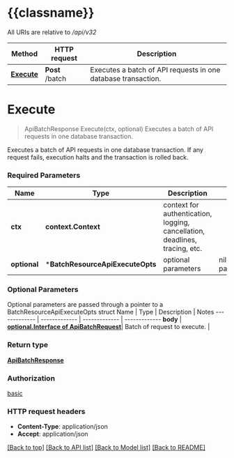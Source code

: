 # {{classname}}

All URIs are relative to */api/v32*

Method | HTTP request | Description
------------- | ------------- | -------------
[**Execute**](BatchResourceApi.md#Execute) | **Post** /batch | Executes a batch of API requests in one database transaction.

# **Execute**
> ApiBatchResponse Execute(ctx, optional)
Executes a batch of API requests in one database transaction.

Executes a batch of API requests in one database transaction. If any request fails, execution halts and the transaction is rolled back.

### Required Parameters

Name | Type | Description  | Notes
------------- | ------------- | ------------- | -------------
 **ctx** | **context.Context** | context for authentication, logging, cancellation, deadlines, tracing, etc.
 **optional** | ***BatchResourceApiExecuteOpts** | optional parameters | nil if no parameters

### Optional Parameters
Optional parameters are passed through a pointer to a BatchResourceApiExecuteOpts struct
Name | Type | Description  | Notes
------------- | ------------- | ------------- | -------------
 **body** | [**optional.Interface of ApiBatchRequest**](ApiBatchRequest.md)| Batch of request to execute. | 

### Return type

[**ApiBatchResponse**](ApiBatchResponse.md)

### Authorization

[basic](../README.md#basic)

### HTTP request headers

 - **Content-Type**: application/json
 - **Accept**: application/json

[[Back to top]](#) [[Back to API list]](../README.md#documentation-for-api-endpoints) [[Back to Model list]](../README.md#documentation-for-models) [[Back to README]](../README.md)

